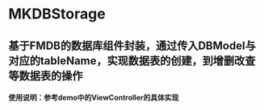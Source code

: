 # MKDBStorage 

## 基于FMDB的数据库组件封装，通过传入DBModel与对应的tableName，实现数据表的创建，到增删改查等数据表的操作

#### 使用说明：参考demo中的ViewController的具体实现
